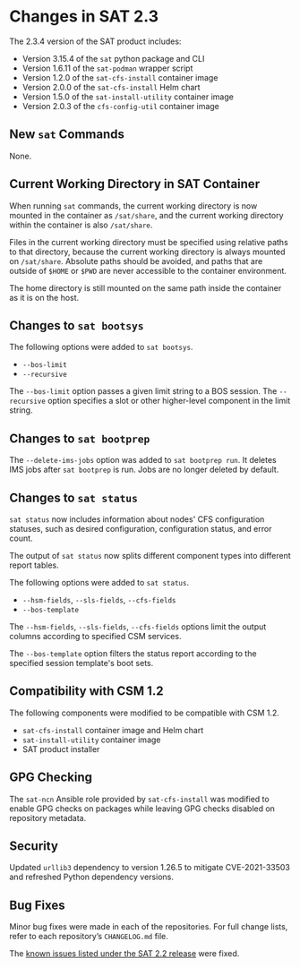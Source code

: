 # Changes in SAT 2.3

The 2.3.4 version of the SAT product includes:

- Version 3.15.4 of the `sat` python package and CLI
- Version 1.6.11 of the `sat-podman` wrapper script
- Version 1.2.0 of the `sat-cfs-install` container image
- Version 2.0.0 of the `sat-cfs-install` Helm chart
- Version 1.5.0 of the `sat-install-utility` container image
- Version 2.0.3 of the `cfs-config-util` container image

## New `sat` Commands

None.

## Current Working Directory in SAT Container

When running `sat` commands, the current working directory is now mounted in the
container as `/sat/share`, and the current working directory within the container
is also `/sat/share`.

Files in the current working directory must be specified using relative paths to
that directory, because the current working directory is always mounted on
`/sat/share`. Absolute paths should be avoided, and paths that are outside of
`$HOME` or `$PWD` are never accessible to the container environment.

The home directory is still mounted on the same path inside the container as it
is on the host.

## Changes to `sat bootsys`

The following options were added to `sat bootsys`.

- `--bos-limit`
- `--recursive`

The `--bos-limit` option passes a given limit string to a BOS session. The
`--recursive` option specifies a slot or other higher-level component in the
limit string.

## Changes to `sat bootprep`

The `--delete-ims-jobs` option was added to `sat bootprep run`. It deletes IMS
jobs after `sat bootprep` is run. Jobs are no longer deleted by default.

## Changes to `sat status`

`sat status` now includes information about nodes' CFS configuration statuses,
such as desired configuration, configuration status, and error count.

The output of `sat status` now splits different component types into different
report tables.

The following options were added to `sat status`.

- `--hsm-fields`, `--sls-fields`, `--cfs-fields`
- `--bos-template`

The `--hsm-fields`, `--sls-fields`, `--cfs-fields` options limit the output
columns according to specified CSM services.

The `--bos-template` option filters the status report according to the specified
session template's boot sets.

## Compatibility with CSM 1.2

The following components were modified to be compatible with CSM 1.2.

- `sat-cfs-install` container image and Helm chart
- `sat-install-utility` container image
- SAT product installer

## GPG Checking

The `sat-ncn` Ansible role provided by `sat-cfs-install` was modified to enable
GPG checks on packages while leaving GPG checks disabled on repository metadata.

## Security

Updated `urllib3` dependency to version 1.26.5 to mitigate CVE-2021-33503 and
refreshed Python dependency versions.

## Bug Fixes

Minor bug fixes were made in each of the repositories. For full change lists,
refer to each repository’s `CHANGELOG.md` file.

The [known issues listed under the SAT 2.2 release](sat_2.2_release_notes.md#known-issues-in-sat-22)
were fixed.
